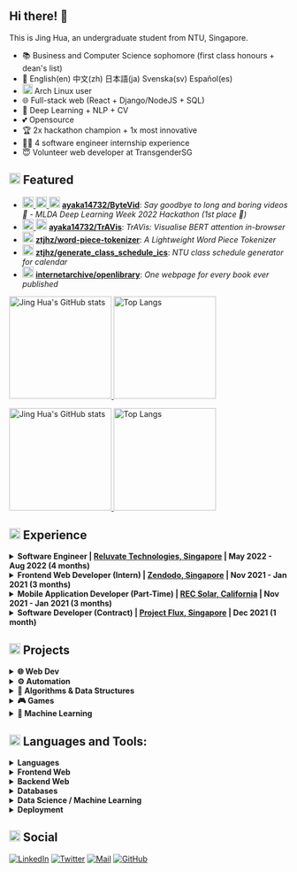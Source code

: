 ## Hi there! 👋

This is Jing Hua, an undergraduate student from NTU, Singapore. 
- 📚 Business and Computer Science sophomore (first class honours + dean's list)
- 💬 English(en) 中文(zh) 日本語(ja) Svenska(sv) Español(es) 
- <img height="18" src="https://user-images.githubusercontent.com/59118459/192527457-e6c52b04-68c2-4845-9943-f7856b8d3004.svg"/> Arch Linux user
- 🌐 Full-stack web (React + Django/NodeJS + SQL)
- 🧠 Deep Learning + NLP + CV
- 💕 Opensource
- 🏆 2x hackathon champion + 1x most innovative
- 👩‍💻 4 software engineer internship experience
- 😇 Volunteer web developer at TransgenderSG

## <img src="https://user-images.githubusercontent.com/59118459/169727506-bdad0074-da23-4b4e-9f5e-9b11ab9521db.gif" alt="star3" width="20px"/> Featured

- <a href='https://github.com/ztjhz' title='ztjhz'> <img src='https://avatars.githubusercontent.com/u/59118459?v=4' height='20' width='20'/></a><a href='https://github.com/ayaka14732' title='ayaka14732'> <img src='https://avatars.githubusercontent.com/u/68557794?v=4' height='20' width='20'/></a><a href='https://github.com/xJQx' title='xJQx'> <img src='https://avatars.githubusercontent.com/u/47933193?v=4' height='20' width='20'/></a>  [**ayaka14732/ByteVid**](https://github.com/ayaka14732/ByteVid): _Say goodbye to long and boring videos 👋 - MLDA Deep Learning Week 2022 Hackathon (1st place 🥇)_
- <a href='https://github.com/ztjhz' title='ztjhz'> <img src='https://avatars.githubusercontent.com/u/59118459?v=4' height='20' width='20'/></a><a href='https://github.com/ayaka14732' title='ayaka14732'> <img src='https://avatars.githubusercontent.com/u/68557794?v=4' height='20' width='20'/></a> [**ayaka14732/TrAVis**](https://github.com/ayaka14732/TrAVis): _TrAVis: Visualise BERT attention in-browser_
- <a href='https://github.com/ztjhz' title='ztjhz'> <img src='https://avatars.githubusercontent.com/u/59118459?v=4' height='20' width='20'/></a> [**ztjhz/word-piece-tokenizer**](https://github.com/ztjhz/word-piece-tokenizer): _A Lightweight Word Piece Tokenizer_
- <a href='https://github.com/ztjhz' title='ztjhz'> <img src='https://avatars.githubusercontent.com/u/59118459?v=4' height='20' width='20'/></a> [**ztjhz/generate_class_schedule_ics**](https://github.com/ztjhz/generate_class_schedule_ics): _NTU class schedule generator for calendar_
- <a href='https://github.com/internetarchive' title='internetarchive'> <img src='https://avatars.githubusercontent.com/u/130493?s=200&v=4' height='20' width='20'/></a> [**internetarchive/openlibrary**](https://github.com/internetarchive/openlibrary): _One webpage for every book ever published_


[<img src="https://github-readme-stats.vercel.app/api?username=ztjhz&count_private=true&theme=rose_pine&show_icons=true&include_all_commits=true&role=OWNER,ORGANIZATION_MEMBER,COLLABORATOR" alt="Jing Hua's GitHub stats" height="185px" /> <img src="https://github-readme-stats-one-bice.vercel.app/api/top-langs/?username=ztjhz&layout=compact&langs_count=8&theme=rose_pine&role=OWNER,COLLABORATOR&hide=jupyter%20notebook" alt="Top Langs" height="185px" />](https://github.com/ztjhz#gh-dark-mode-only)

[<img src="https://github-readme-stats.vercel.app/api?username=ztjhz&count_private=true&show_icons=true&include_all_commits=true&role=OWNER,ORGANIZATION_MEMBER,COLLABORATOR" alt="Jing Hua's GitHub stats" height="185px" /> <img src="https://github-readme-stats-one-bice.vercel.app/api/top-langs/?username=ztjhz&layout=compact&langs_count=8&role=OWNER,COLLABORATOR&hide=jupyter%20notebook" alt="Top Langs" height="185px" />](https://github.com/ztjhz#gh-light-mode-only)

## <img src="https://user-images.githubusercontent.com/59118459/169634429-3f826467-8740-42d8-ab8b-1857cd405fd9.gif" alt="BugcatWork" width="20px" height="20px"/> Experience

<details>
  <summary><b>Software Engineer | <a href="https://www.linkedin.com/company/reluvate-technologies/" target="_blank">Reluvate Technologies, Singapore</a> | May 2022 - Aug 2022 (4 months)</b></summary>
 <dl>
   <br/>

      👨‍💻 𝗖𝗼𝗻𝘁𝗿𝗶𝗯𝘂𝘁𝗶𝗼𝗻𝘀:
      - Singlehandedly developed from scratch an interactive and 
        complex e-learning platform and marketplace in Typescript and React
      - Created reusable components libraries that were used by other development teams
      - Collaborated effectively with UI/UX designer, backend developer, and clients from different countries

      📚 𝗧𝗲𝗰𝗵 𝗦𝘁𝗮𝗰𝗸:
      - TypeScript, React.js, MUI
   
https://user-images.githubusercontent.com/59118459/190162852-df4d4eaa-e895-4ae5-9664-b8b3cf172f29.mp4

</dl>
</details>

<details>
  <summary><b>Frontend Web Developer (Intern) | <a href="https://mission.zendodo.io" target="_blank">Zendodo, Singapore</a> | Nov 2021 - Jan 2021 (3 months)</b></summary>
 <dl>
   <br/>
   
      📑 𝗔𝗯𝗼𝘂𝘁:
      - Zendodo is a NFT collection that lives on the WAX blockchain. 
      - Mission Crafts is an 𝗡𝗙𝗧 𝗴𝗮𝗺𝗶𝗻𝗴 𝗽𝗹𝗮𝘁𝗳𝗼𝗿𝗺 for Zendodo Party players.

      🌳 𝗦𝘁𝗮𝗿𝘁𝘂𝗽 𝗘𝗻𝘃𝗶𝗿𝗼𝗻𝗺𝗲𝗻𝘁:
      - Worked in a 𝗿𝗮𝗽𝗶𝗱 development environment with 𝗱𝗮𝗶𝗹𝘆 𝘀𝘁𝗮𝗻𝗱𝘂𝗽𝘀. 
      - Collaborated with the UI/UX designers on frontend features

      👨‍💻 𝗖𝗼𝗻𝘁𝗿𝗶𝗯𝘂𝘁𝗶𝗼𝗻𝘀:
      - Developed a blockchain NFT gaming web application (Mission Craft) in 𝗧𝘆𝗽𝗲𝘀𝗰𝗿𝗶𝗽𝘁, 𝗦𝗔𝗦𝗦 and 𝗡𝗲𝘅𝘁.𝗷𝘀 (𝗥𝗲𝗮𝗰𝘁)
      - Optimized data retrieval from blockchain API
      - Engineered reusable components to speed up development efficiency and improve code quality
      - Optimized 𝘀𝘁𝗮𝘁𝗲 𝗺𝗮𝗻𝗮𝗴𝗲𝗺𝗲𝗻𝘁 using 𝘇𝘂𝘀𝘁𝗮𝗻𝗱 and 𝗿𝗲𝗮𝗰𝘁 𝘀𝘁𝗮𝘁𝗲 𝗵𝗼𝗼𝗸𝘀

      📚 𝗧𝗲𝗰𝗵 𝗦𝘁𝗮𝗰𝗸:
      - SASS, TypeScript
      - Next.js (React), zustand
      - Blockchain API (atomicassests API, dfuse API by EOS Nation)
   
https://user-images.githubusercontent.com/59118459/169631280-79699a85-6dc4-4ba4-bbd9-ce5167c02737.mp4

https://user-images.githubusercontent.com/59118459/169631284-0b39e779-23b1-49c8-9c31-982fa4ac609b.mp4

</dl>
</details>

<details>
  <summary><b>Mobile Application Developer (Part-Time) | <a href="https://www.recgroup.com/en" target="_blank">REC Solar, California</a> | Nov 2021 - Jan 2021 (3 months)</b></summary>
 <dl>
   <br/>
   
   [REC Commendation Letter.pdf](https://github.com/ztjhz/ztjhz/files/8746200/REC.Commendation.Letter.Jing.Hua.pdf)
   
        📑 𝗢𝘃𝗲𝗿𝘃𝗶𝗲𝘄 𝗼𝗳 𝗖𝗼𝗻𝘁𝗿𝗶𝗯𝘂𝘁𝗶𝗼𝗻𝘀:
         - Led a team of 3 to create a 𝗠𝗮𝗶𝗻𝘁𝗲𝗻𝗮𝗻𝗰𝗲 𝗖𝗵𝗲𝗰𝗸𝗹𝗶𝘀𝘁 𝗮𝗽𝗽 through the entire 𝗮𝗽𝗽𝗹𝗶𝗰𝗮𝘁𝗶𝗼𝗻 𝗱𝗲𝘃𝗲𝗹𝗼𝗽𝗺𝗲𝗻𝘁 𝗹𝗶𝗳𝗲 𝗰𝘆𝗰𝗹𝗲

        👨‍💻 𝗧𝗲𝗰𝗵𝗻𝗶𝗰𝗮𝗹 𝗖𝗼𝗻𝘁𝗿𝗶𝗯𝘂𝘁𝗶𝗼𝗻𝘀:
        - Designed and 𝗼𝗽𝘁𝗶𝗺𝗶𝘀𝗲𝗱 𝗿𝗲𝗹𝗮𝘁𝗶𝗼𝗻𝗮𝗹 𝗱𝗮𝘁𝗮𝗯𝗮𝘀𝗲 to reduce redundancy
        - Developed frontend application using 𝗣𝗼𝘄𝗲𝗿𝗔𝗽𝗽𝘀
        - Performed rigorous testing to identify and fix bugs

        📝 𝗢𝘁𝗵𝗲𝗿 𝗖𝗼𝗻𝘁𝗿𝗶𝗯𝘂𝘁𝗶𝗼𝗻𝘀:
        - Published 𝗰𝗹𝗲𝗮𝗿 𝗮𝗻𝗱 𝗲𝗳𝗳𝗲𝗰𝘁𝗶𝘃𝗲 𝗱𝗼𝗰𝘂𝗺𝗲𝗻𝘁𝗮𝘁𝗶𝗼𝗻𝘀 for users and developers
        - 𝗖𝗼𝗹𝗹𝗮𝗯𝗼𝗿𝗮𝘁𝗲𝗱 engineers to enhance user experience.
        - Organized meetings with stakeholders
        - Pitched final product to 10 engineers and HR staff

        🥇 𝗥𝗲𝘀𝘂𝗹𝘁:
        - Improved maintenance efficiency by 𝟮𝟱% 
        - Reduced paper wastage by 𝟭𝟱%
        - Exceeded expectations and received outstanding commendation and monetary award

        📚 𝗧𝗲𝗰𝗵 𝗦𝘁𝗮𝗰𝗸:
        - PowerApps, PowerFx, PowerAutomate
      
   <br/>
   
   https://user-images.githubusercontent.com/59118459/169630820-7df42eef-2be3-4105-a22d-794ef6af302c.mp4
   
</dl>
</details>

<details>
  <summary><b>Software Developer (Contract) | <a href="https://projectflux.co" target="_blank">Project Flux, Singapore</a> | Dec 2021 (1 month)</b></summary>
 <dl>
   <br/>
   
   [Letter of Recommendation.pdf](https://github.com/ztjhz/ztjhz/files/8746222/Letter.of.Recommendation.-.Jing.Hua.pdf)
   
      📑 𝗔𝗯𝗼𝘂𝘁:
      - Project Flux is a Singapore headquartered Artificial Intelligence and Big Data start-up. 
      - Leveraging on its proprietary algorithm, it aims to democratize travel intelligence for underserved enterprises and individuals.

      👨‍💻 𝗖𝗼𝗻𝘁𝗿𝗶𝗯𝘂𝘁𝗶𝗼𝗻𝘀:
      - Engineered major client facing features with 𝗛𝗧𝗠𝗟, 𝗖𝗦𝗦, 𝗝𝗮𝘃𝗮𝗦𝗰𝗿𝗶𝗽𝘁 and 𝗔𝗻𝗴𝘂𝗹𝗮𝗿 𝟭.𝟳 and deployed with 𝗚𝗼𝗼𝗴𝗹𝗲 𝗔𝗽𝗽 𝗘𝗻𝗴𝗶𝗻𝗲 and 𝗚𝗼𝗼𝗴𝗹𝗲 𝗖𝗹𝗼𝘂𝗱 𝗣𝗹𝗮𝘁𝗳𝗼𝗿𝗺
      - Optimized performance of web app by analyzing existing code base, reducing load time by 𝟳𝟬%
      - Mentored onboarding software developers and wrote 𝗰𝗼𝗱𝗲 𝗿𝗲𝘃𝗶𝗲𝘄𝘀 and documentations for other developers

      📚 𝗧𝗲𝗰𝗵 𝗦𝘁𝗮𝗰𝗸:
      - Frontend: HTML, CSS, JavaScript, Angular 1.7
      - Backend: Python
      - Database: Cloud Firestore
      - Deployment: Google Cloud Platform (App Engine, Cloud Storage, Cloud
      Endpoints)

      🥇 𝗥𝗲𝘀𝘂𝗹𝘁:
      - Reduced page load speed by 𝟳𝟬% and increased user satisfaction by 𝟯𝟭%
      - Achieved 𝟮𝟬𝟬𝟬 𝘃𝗶𝘀𝗶𝘁𝘀 by 𝟳𝟱𝟬 𝘂𝗻𝗶𝗾𝘂𝗲 𝘂𝘀𝗲𝗿𝘀 from all 𝟲 𝗰𝗼𝗻𝘁𝗶𝗻𝗲𝗻𝘁𝘀 within a day of launch
   
  ![home-page](https://user-images.githubusercontent.com/59118459/169631391-5796bae5-1a91-4346-a466-4c2e5b26f0f2.jpeg)
  ![Omicron Tracker Page](https://user-images.githubusercontent.com/59118459/169631393-8688cc24-d04e-4625-9ce9-527ce41ec649.jpeg)
  ![cookie-page](https://user-images.githubusercontent.com/59118459/169631396-a5df2077-7f82-4b8b-9f45-282e6faf7220.jpeg)

</dl>
</details>

## <img src="https://user-images.githubusercontent.com/59118459/169634580-cf0d3886-3703-4ab7-8b28-f4aa869541a2.gif" alt="BunnyStudyRead" width="20px" height="20px"/> Projects
<details>
  <summary><b>🌐 Web Dev</b></summary>
 <dl>
  <dt>Full Stack</dt>
   <ul>
    <li><a href="https://github.com/ztjhz/PokeApp" alt="pokeapp">PokeApp | Fullstack + Cloud Deployment (Django, React, Redux, AWS EC2 + RDS)</a></li>
    <li><img src="https://user-images.githubusercontent.com/59118459/169634429-3f826467-8740-42d8-ab8b-1857cd405fd9.gif" alt="BugcatWork" width="15px" height="15ppx"/><a href="https://gist.github.com/ztjhz/ba045cfc4811b82e97e840819449fd98#file-3-recsolar-md" alt="recsolar"> Maintenance App | Rec Solar</a></li>
    <li><a href="https://github.com/ztjhz/memories-web-app" alt="memories-web-app">Memories (MERN)</a></li>
   </ul>
  <dt>Front end</dt>
   <ul>
    <li><img src="https://user-images.githubusercontent.com/59118459/169634429-3f826467-8740-42d8-ab8b-1857cd405fd9.gif" alt="BugcatWork" width="15px" height="15px"/><a href="https://gist.github.com/ztjhz/ba045cfc4811b82e97e840819449fd98#file-1-trehaus-md" alt="trehaus"> Complex and Interactive E-Learning Platform | Reluvate Technologies - Trehaus</a></li>
    <li><img src="https://user-images.githubusercontent.com/59118459/169634429-3f826467-8740-42d8-ab8b-1857cd405fd9.gif" alt="BugcatWork" width="15px" height="15px"/><a href="https://gist.github.com/ztjhz/ba045cfc4811b82e97e840819449fd98#file-2-zendodo-md" alt="zendodo"> NFT Gaming Web App | Zendodo</a></li>
    <li><a href="https://tohjinghua.com" alt="portfolio">Portfolio Website</a></li>
    <li><a href="https://github.com/ztjhz/netflix-clone" alt="neflix_clone">Netflix Clone (Front End)</a></li>
    <li><a href="https://github.com/ztjhz/pathfinding-visualiser" alt="pathfinding">Pathfinding Visualizer</a></li>
    <li><a href="https://github.com/ztjhz/sorting-visualiser" alt="sorting">Sorting Visualizer</a></li>
   </ul>

  <dt>Back end</dt>
    <ul>
      <li><a href="https://github.com/ztjhz/django-mail-server" alt="django-mail-server">Django Mail Server</a></li>
      <li><a href="https://github.com/ztjhz/django-ecommerce-server" alt="django-ecommerce-server">Django Ecommerce Server</a></li>
      <li><a href="https://github.com/ztjhz/django-wiki-server" alt="django-wiki-server">Django Wiki Server</a></li>
      <li><a href="https://github.com/ztjhz/django-social-media-server" alt="django-social-media-server">Django Social Media Server</a></li>
    </ul>
</dl>
</details>

<details>
  <summary><b>⚙️ Automation</b></summary>
 <ul>
  <li><a href="https://github.com/ztjhz/generate_class_schedule_ics" alt="class_schedule">Class Schedule Generator</a></li>
  <li><a href="https://github.com/ztjhz/crypto-portfolio" alt="finance_tracker">Personal Finance Tracker</a></li>
 </ul>
</details>

<details>
  <summary><b>🧠 Algorithms & Data Structures</b></summary>
 <ul>
  <li><a href="https://github.com/ztjhz/pathfinding-visualiser" alt="pathfinding">Pathfinding Visualizer</a></li>
  <li><a href="https://github.com/ztjhz/sorting-visualiser" alt="sorting">Sorting Visualizer</a></li>
  <li><a href="https://github.com/ztjhz/Hash-Table-in-C" alt="C_hashtable">Hashtable in C</a></li>
 </ul>
</details>

<details>
  <summary><b>🎮 Games</b></summary>
 <ul>
  <li><a href="https://github.com/ztjhz/TicTacToe" alt="tictactoe">TicTacToe</a></li>
  <li><a href="https://github.com/ztjhz/snake-game" alt="snake_game">Snake Game</a></li>
 </ul>
</details>

<details>
  <summary><b>🤖 Machine Learning</b></summary>
 <ul>
  <li><img src="https://user-images.githubusercontent.com/59118459/169634580-cf0d3886-3703-4ab7-8b28-f4aa869541a2.gif" alt="BunnyStudyRead" width="15px" height="15px"/><a href="https://github.com/ztjhz/SC1015-Project" alt="food_forecast"> AniFame - Anime Success Predictor</a></li>
  <li><a href="https://github.com/ztjhz/food-stock-demand-forecast" alt="food_forecast">Food Stock Demand Forecast</a></li>
 </ul>
</details>

## <img src="https://user-images.githubusercontent.com/59118459/169634505-a0855753-58ab-4367-96a7-4976041e21f6.gif" alt="nkoRave" width="20px" height="20px"/> Languages and Tools:

<details>
  <summary><b>Languages</b></summary>
  <dl>
    <br/>
    
![Python](http://img.shields.io/badge/-Python-3776AB?style=flat-square&logo=python&logoColor=ffffff)
![C](http://img.shields.io/badge/-C-1E5128?style=flat-square&logo=c&logoColor=ffffff)
![R](http://img.shields.io/badge/-R-3776AB?style=flat-square&logo=r&logoColor=ffffff)

![JavaScript](https://img.shields.io/badge/-JavaScript-%23F7DF1C?style=flat-square&logo=javascript&logoColor=000000&labelColor=%23F7DF1C&color=%23FFCE5A)
![TypeScript](https://img.shields.io/badge/typescript-%23007ACC.svg?style=flat-square&logo=typescript&logoColor=white)
![HTML5](https://img.shields.io/badge/-HTML5-%23E44D27?style=flat-square&logo=html5&logoColor=ffffff)
![CSS3](https://img.shields.io/badge/-CSS3-%231572B6?style=flat-square&logo=css3)

  </dl>
</details>

<details>
  <summary><b>Frontend Web</b></summary>
  <dl>
    <br/>
    
![HTML5](https://img.shields.io/badge/-HTML5-%23E44D27?style=flat-square&logo=html5&logoColor=ffffff)
![CSS3](https://img.shields.io/badge/-CSS3-%231572B6?style=flat-square&logo=css3)
![SASS](https://img.shields.io/badge/SASS-hotpink.svg?style=flat-square&logo=sass&logoColor=white)

![JavaScript](https://img.shields.io/badge/-JavaScript-%23F7DF1C?style=flat-square&logo=javascript&logoColor=000000&labelColor=%23F7DF1C&color=%23FFCE5A)
![TypeScript](https://img.shields.io/badge/typescript-%23007ACC.svg?style=flat-square&logo=typescript&logoColor=white)

![React](https://img.shields.io/badge/react-%2320232a.svg?style=flat-square&logo=react&logoColor=%2361DAFB)
![Next JS](https://img.shields.io/badge/Next-black?style=flat-square&logo=next.js&logoColor=white)
![Redux](https://img.shields.io/badge/redux-%23593d88.svg?style=flat-square&logo=redux&logoColor=white)

  </dl>
</details>

<details>
  <summary><b>Backend Web</b></summary>
  <dl>
    <br/>
    
![NodeJS](https://img.shields.io/badge/node.js-6DA55F?style=flat-square&logo=node.js&logoColor=white)
![Express.js](https://img.shields.io/badge/express.js-%23404d59.svg?style=flat-square&logo=express&logoColor=%2361DAFB)

![Django](https://img.shields.io/badge/-Django-043728?style=flat-square&logo=django)
![Flask](https://img.shields.io/badge/flask-%23000.svg?style=flat-square&logo=flask&logoColor=white)
  </dl>
</details>

<details>
  <summary><b>Databases</b></summary>
  <dl>
    <br/>
    
![MongoDB](https://img.shields.io/badge/MongoDB-%234ea94b.svg?style=flat-square&logo=mongodb&logoColor=white)
![SQLite](https://img.shields.io/badge/sqlite-%2307405e.svg?style=flat-square&logo=sqlite&logoColor=white)

  </dl>
</details>

<details>
  <summary><b>Data Science / Machine Learning</b></summary>
  <dl>
    <br/>
    
![NumPy](https://img.shields.io/badge/numpy-%23013243.svg?style=flat-square&logo=numpy&logoColor=white)
![Pandas](https://img.shields.io/badge/pandas-%23150458.svg?style=flat-square&logo=pandas&logoColor=white)
![scikit-learn](https://img.shields.io/badge/scikit--learn-%23F7931E.svg?style=flat-square&logo=scikit-learn&logoColor=white)

  </dl>
</details>

<details>
  <summary><b>Deployment</b></summary>
  <dl>
    <br/>
    
![AWS](https://img.shields.io/badge/AWS-%23FF9900.svg?style=flat-square&logo=amazon-aws&logoColor=white)
![Google Cloud](https://img.shields.io/badge/GoogleCloud-%234285F4.svg?style=flat-square&logo=google-cloud&logoColor=white)
![Firebase](https://img.shields.io/badge/firebase-%23039BE5.svg?style=flat-square&logo=firebase)

  </dl>
</details>


## <img src="https://user-images.githubusercontent.com/59118459/193049628-b56bba85-b2da-4d04-8bd1-7f79ea015feb.gif" alt="mewheart" width="20px" height="20px" /> Social


[![LinkedIn](https://img.shields.io/badge/-Jing_Hua-0077B5?style=flat-square&logo=Linkedin&logoColor=white&link=https://www.linkedin.com/in/tohjinghua/)](https://www.linkedin.com/in/tohjinghua/)
[![Twitter](https://img.shields.io/badge/-@nikushii__-1DA1F2?style=flat-square&logo=twitter&logoColor=white)](https://twitter.com/nikushii_)
[![Mail](https://img.shields.io/badge/-mail@dev.tjh.sg-D14836?style=flat-square&logo=gmail&logoColor=white)](mailto:mail@dev.tjh.sg)
[![GitHub](https://img.shields.io/github/followers/ztjhz?style=social&label=Follow)](https://github.com/ztjhz)
